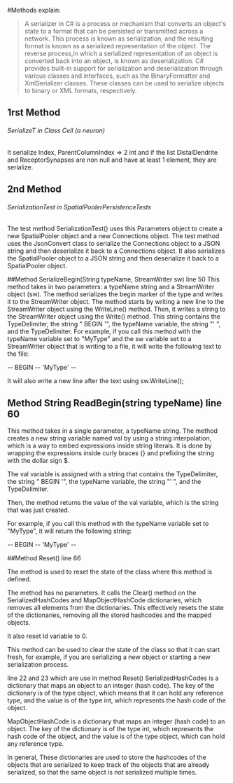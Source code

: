 #Methods explain:

> A serializer in C# is a process or mechanism that converts an object's state to a 
format that can be persisted or transmitted across a network. 
This process is known as serialization, 
and the resulting format is known as a serialized representation of the object.
The reverse process,in which a serialized representation of an object is converted back into an object, 
is known as deserialization. 
C# provides built-in support for serialization and deserialization through various classes and interfaces, 
such as the BinaryFormatter and XmlSerializer classes. These classes can be used to serialize objects to binary or XML formats, respectively.

## 1rst Method
###### SerializeT in Class Cell (a neuron)

It serialize Index, ParentColumnIndex => 2 int 
and if the list DistalDendrite and ReceptorSynapses are non null and have at least 1 element, they are serialize.

## 2nd Method
###### SerializationTest in SpatialPoolerPersistenceTests

The test method SerializationTest() 
uses this Parameters object to create a new SpatialPooler object and a new Connections object.
The test method uses the JsonConvert class to serialize the Connections object to a JSON string and then deserialize it back to a Connections object. 
It also serializes the SpatialPooler object to a JSON string and then deserialize it back to a SpatialPooler object.

##Method SerializeBegin(String typeName, StreamWriter sw) line 50
This method takes in two parameters: a typeName string and a StreamWriter object (sw). 
The method serializes the begin marker of the type and writes it to the StreamWriter object.
The method starts by writing a new line to the StreamWriter object using the WriteLine() method. 
Then, it writes a string to the StreamWriter object using the Write() method. 
This string contains the TypeDelimiter, the string " BEGIN '", the typeName variable, the string "' ", and the TypeDelimiter.
For example, if you call this method with the typeName variable set to "MyType" and the sw variable 
set to a StreamWriter object that is writing to a file, it will write the following text to the file:


-- BEGIN -- 'MyType' --

It will also write a new line after the text using sw.WriteLine();

## Method String ReadBegin(string typeName) line 60
This method takes in a single parameter, a typeName string. 
The method creates a new string variable named val by using a string interpolation, which is a way to embed expressions inside string literals. 
It is done by wrapping the expressions inside curly braces {} and prefixing the string with the dollar sign $.

The val variable is assigned with a string that contains the TypeDelimiter, the string " BEGIN '", the typeName variable, the string "' ", and the TypeDelimiter.

Then, the method returns the value of the val variable, which is the string that was just created.

For example, if you call this method with the typeName variable set to "MyType", it will return the following string:

-- BEGIN -- 'MyType' --

##Method Reset() line 66

The method is used to reset the state of the class where this method is defined.

The method has no parameters. It calls the Clear() method on the SerializedHashCodes and MapObjectHashCode dictionaries, which removes all elements from the dictionaries. This effectively resets the state of the dictionaries, removing all the stored hashcodes and the mapped objects.

It also reset Id variable to 0.

This method can be used to clear the state of the class so that it can start fresh, for example, 
if you are serializing a new object or starting a new serialization process.

line 22 and 23 which are use in method Reset()
SerializedHashCodes is a dictionary that maps an object to an integer (hash code). 
The key of the dictionary is of the type object, which means that it can hold any reference type, 
and the value is of the type int, which represents the hash code of the object.

MapObjectHashCode is a dictionary that maps an integer (hash code) to an object. 
The key of the dictionary is of the type int, which represents the hash code of the object, 
and the value is of the type object, which can hold any reference type.

In general, These dictionaries are used to store the hashcodes of the objects that are serialized to keep track of the objects that are already serialized, 
so that the same object is not serialized multiple times.